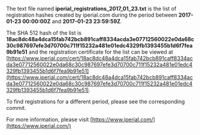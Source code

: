 The text file named **iperial_registrations_2017_01_23.txt** is the list of registration hashes created by iperial.com during the period between **2017-01-23 00:00:00Z** and **2017-01-23 23:59:59Z**.

The SHA 512 hash of the list is **18ac8dc48a4dca15fab742bcb891caff8334acda3e07712560022e0da68c30c987697efe3d70700c711f15232a481e01edc4329fb1393455b1d6f7fea9b91e51** and the registration certificate for the list can be viewed at [https://www.iperial.com/cert/18ac8dc48a4dca15fab742bcb891caff8334acda3e07712560022e0da68c30c987697efe3d70700c711f15232a481e01edc4329fb1393455b1d6f7fea9b91e51](https://www.iperial.com/cert/18ac8dc48a4dca15fab742bcb891caff8334acda3e07712560022e0da68c30c987697efe3d70700c711f15232a481e01edc4329fb1393455b1d6f7fea9b91e51).

To find registrations for a different period, please see the corresponding commit.

For more information, please visit [https://www.iperial.com/](https://www.iperial.com/)
